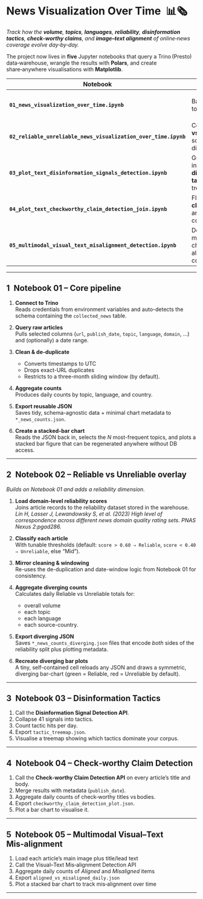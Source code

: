 # News Visualization Over Time &nbsp;📊🗞️

*Track how the **volume**, **topics**, **languages**, **reliability**, **disinformation tactics**, **check‑worthy claims**, and **image–text alignment** of online‑news coverage evolve day‑by‑day.*

The project now lives in **five** Jupyter notebooks that query a Trino (Presto) data‑warehouse, wrangle the results with **Polars**, and create share‑anywhere visualisations with **Matplotlib**.


| Notebook | Focus | Main JSON outputs |
|----------|-------|-------------------|
| **`01_news_visualization_over_time.ipynb`** | Baseline volume & topical mix. | `daily_news_counts.json` · `topic_news_counts.json` · `country_news_counts.json` · `language_news_counts.json` |
| **`02_reliable_unreliable_news_visualization_over_time.ipynb`** | Contrasts **reliable vs unreliable** sources with diverging bar charts. | `daily_news_counts_diverging.json` · `topic_news_counts_diverging.json` · `country_news_counts_diverging.json` · `language_news_counts_diverging.json` |
| **`03_plot_text_disinformation_signals_detection.ipynb`** | Groups > 40 signals into **nine disinformation tactics** and builds a treemap. | `tactic_treemap.json` |
| **`04_plot_text_checkworthy_claim_detection_join.ipynb`** | Flags **check‑worthy claims** (title vs body) and charts daily counts. | `checkworthy_claim_detection_plot.json` |
| **`05_multimodal_visual_text_misalignment_detection.ipynb`** | Detects image‑text mis‑alignment and charts daily aligned vs misaligned counts. | `aligned_vs_misaligned_daily.json` |

---

## 1 Notebook 01 – Core pipeline

1. **Connect to Trino**  
   Reads credentials from environment variables and auto-detects the schema containing the `collected_news` table.

2. **Query raw articles**  
   Pulls selected columns (`url`, `publish_date`, `topic`, `language`, `domain`, …) and (optionally) a date range.

3. **Clean & de-duplicate**  
   * Converts timestamps to UTC  
   * Drops exact-URL duplicates  
   * Restricts to a three-month sliding window (by default).

4. **Aggregate counts**  
   Produces daily counts by topic, language, and country.

5. **Export reusable JSON**  
   Saves tidy, schema-agnostic data + minimal chart metadata to `*_news_counts.json`.

6. **Create a stacked-bar chart**  
   Reads the JSON back in, selects the *N* most-frequent topics, and plots a stacked bar figure that can be regenerated anywhere without DB access.

---

## 2 Notebook 02 – Reliable vs Unreliable overlay

*Builds on Notebook 01 and adds a reliability dimension.*

1. **Load domain-level reliability scores**  
   Joins article records to the reliability dataset stored in the warehouse. *Lin H, Lasser J, Lewandowsky S, et al. (2023) High level of correspondence across different news domain quality rating sets. PNAS Nexus 2:pgad286.*

2. **Classify each article**  
   With tunable thresholds (default: `score > 0.60 ⇒ Reliable`, `score < 0.40 ⇒ Unreliable`, else “Mid”).

3. **Mirror cleaning & windowing**  
   Re-uses the de-duplication and date-window logic from Notebook 01 for consistency.

4. **Aggregate diverging counts**  
   Calculates daily Reliable vs Unreliable totals for:  
   * overall volume  
   * each topic  
   * each language  
   * each source-country.

5. **Export diverging JSON**  
   Saves `*_news_counts_diverging.json` files that encode *both* sides of the reliability split plus plotting metadata.

6. **Recreate diverging bar plots**  
   A tiny, self-contained cell reloads any JSON and draws a symmetric, diverging bar-chart (green = Reliable, red = Unreliable by default).

---

## 3 Notebook 03 – Disinformation Tactics

1. Call the **Disinformation Signal Detection API**.  
2. Collapse 41 signals into tactics.  
3. Count tactic hits per day.  
4. Export `tactic_treemap.json`.  
5. Visualise a treemap showing which tactics dominate your corpus.

---

## 4 Notebook 04 – Check‑worthy Claim Detection

1. Call the **Check‑worthy Claim Detection API** on every article’s title and body.  
2. Merge results with metadata (`publish_date`).  
3. Aggregate daily counts of check‑worthy titles vs bodies.  
4. Export `checkworthy_claim_detection_plot.json`.  
5. Plot a bar chart to visualise it.

---

## 5 Notebook 05 – Multimodal Visual–Text Mis‑alignment

1. Load each article’s main image plus title/lead text  
2. Call the Visual–Text Mis‑alignment Detection API  
3. Aggregate daily counts of *Aligned* and *Misaligned* items  
4. Export `aligned_vs_misaligned_daily.json`  
5. Plot a stacked bar chart to track mis‑alignment over time

---
